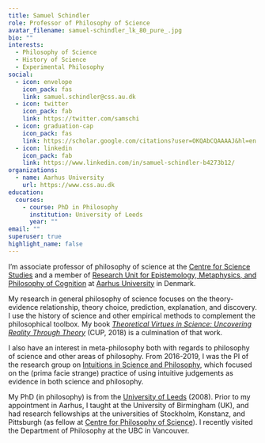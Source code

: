 ```yaml
---
title: Samuel Schindler
role: Professor of Philosophy of Science
avatar_filename: samuel-schindler_lk_80_pure_.jpg
bio: ""
interests:
  - Philosophy of Science
  - History of Science
  - Experimental Philosophy
social:
  - icon: envelope
    icon_pack: fas
    link: samuel.schindler@css.au.dk
  - icon: twitter
    icon_pack: fab
    link: https://twitter.com/samschi
  - icon: graduation-cap
    icon_pack: fas
    link: https://scholar.google.com/citations?user=OKQAbCQAAAAJ&hl=en
  - icon: linkedin
    icon_pack: fab
    link: https://www.linkedin.com/in/samuel-schindler-b4273b12/
organizations:
  - name: Aarhus University
    url: https://www.css.au.dk
education:
  courses:
    - course: PhD in Philosophy
      institution: University of Leeds
      year: ""
email: ""
superuser: true
highlight_name: false
---
```

I’m associate professor of philosophy of science at the [Centre for Science Studies](https://css.au.dk/) and a member of [Research Unit for Epistemology, Metaphysics, and Philosophy of Cognition](https://cas.au.dk/en/about-the-school/departments/philosophy-and-history-of-ideas/the-research-programme-at-the-department-of-philosophy-and-the-history-of-ideas/research-groups/research-unit-for-epistemology-metaphysics-and-philosophy-of-cognition/) at [Aarhus University](https://www.au.dk/) in Denmark.

My research in general philosophy of science focuses on the theory-evidence relationship, theory choice, prediction, explanation, and discovery. I use the history of science and other empirical methods to complement the philosophical toolbox. My book *[Theoretical Virtues in Science: Uncovering Reality Through Theory](https://samuelschindler.org/books/)* (CUP, 2018) is a culmination of that work.

I also have an interest in meta-philosophy both with regards to philosophy of science and other areas of philosophy. From 2016-2019, I was the PI of the research group on [Intuitions in Science and Philosophy](https://samuelschindler.org/project/), which focused on the (prima facie strange) practice of using intuitive judgements as evidence in both science and philosophy.

My PhD (in philosophy) is from the [University of Leeds](https://ahc.leeds.ac.uk/philosophy) (2008). Prior to my appointment in Aarhus, I taught at the University of Birmingham (UK), and had research fellowships at the universities of Stockholm, Konstanz, and Pittsburgh (as fellow at [Centre for Philosophy of Science](https://www.centerphilsci.pitt.edu/)). I recently visited the Department of Philosophy at the UBC in Vancouver.
